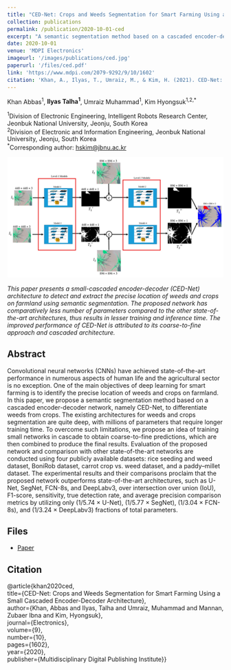 ```yaml
---
title: "CED-Net: Crops and Weeds Segmentation for Smart Farming Using a Small Cascaded Encoder-Decoder Architecture"
collection: publications
permalink: /publication/2020-10-01-ced
excerpt: "A semantic segmentation method based on a cascaded encoder-decoder network to differentiate between weeds and crops for precision agriculture."
date: 2020-10-01
venue: 'MDPI Electronics'
imageurl: '/images/publications/ced.jpg'
paperurl: '/files/ced.pdf'
link: 'https://www.mdpi.com/2079-9292/9/10/1602'
citation: 'Khan, A., Ilyas, T., Umraiz, M., & Kim, H. (2021). CED-Net: Crops and Weeds Segmentation for Smart Farming Using a Small Cascaded Encoder-Decoder Architecture. MDPI, Electronics, 2020, 9(10), 1602.'
---
```


Khan Abbas<sup>1</sup>, <strong>Ilyas Talha<sup>1</sup></strong>, Umraiz Muhammad<sup>1</sup>, Kim Hyongsuk<sup>1,2,*</sup>

<sup>1</sup>Division of Electronic Engineering, Intelligent Robots Research Center, Jeonbuk National University, Jeonju, South Korea<br>
<sup>2</sup>Division of Electronic and Information Engineering, Jeonbuk National University, Jeonju, South Korea<br>
<sup>*</sup>Corresponding author: hskim@jbnu.ac.kr<br>

<center><img src = '/images/publications/ced.jpg'></center>

<i>This paper presents a small-cascaded encoder-decoder (CED-Net) architecture to detect and extract the precise location of weeds and crops on farmland using semantic segmentation. The proposed network has comparatively less number of parameters compared to the other state-of-the-art architectures, thus results in lesser training and inference time. The improved performance of CED-Net is attributed to its coarse-to-fine approach and cascaded architecture.</i>

## Abstract
Convolutional neural networks (CNNs) have achieved state-of-the-art performance in numerous aspects of human life and the agricultural sector is no exception. One of the main objectives of deep learning for smart farming is to identify the precise location of weeds and crops on farmland. In this paper, we propose a semantic segmentation method based on a cascaded encoder-decoder network, namely CED-Net, to differentiate weeds from crops. The existing architectures for weeds and crops segmentation are quite deep, with millions of parameters that require longer training time. To overcome such limitations, we propose an idea of training small networks in cascade to obtain coarse-to-fine predictions, which are then combined to produce the final results. Evaluation of the proposed network and comparison with other state-of-the-art networks are conducted using four publicly available datasets: rice seeding and weed dataset, BoniRob dataset, carrot crop vs. weed dataset, and a paddy–millet dataset. The experimental results and their comparisons proclaim that the proposed network outperforms state-of-the-art architectures, such as U-Net, SegNet, FCN-8s, and DeepLabv3, over intersection over union (IoU), F1-score, sensitivity, true detection rate, and average precision comparison metrics by utilizing only (1/5.74 × U-Net), (1/5.77 × SegNet), (1/3.04 × FCN-8s), and (1/3.24 × DeepLabv3) fractions of total parameters.  

## Files
- [Paper](/files//files/ced.pdf)

## Citation

@article{khan2020ced,<br>
  title={CED-Net: Crops and Weeds Segmentation for Smart Farming Using a Small Cascaded Encoder-Decoder Architecture},<br>
  author={Khan, Abbas and Ilyas, Talha and Umraiz, Muhammad and Mannan, Zubaer Ibna and Kim, Hyongsuk},<br>
  journal={Electronics},<br>
  volume={9},<br>
  number={10},<br>
  pages={1602},<br>
  year={2020},<br>
  publisher={Multidisciplinary Digital Publishing Institute}}<br>



